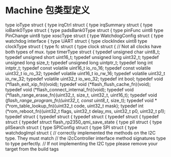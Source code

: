 # Machine 包类型定义

type ioType struct {
type irqCtrl struct {
type irqSummary struct {
type ioBank0Type struct {
type padsBank0Type struct {
type pinFunc uint8
type PinChange uint8
type xoscType struct {
type WatchdogConfig struct {
type watchdog interface {
type UART struct {
type clockIndex uint8
type clockType struct {
type fc struct {
type clock struct {
// Not all clocks have both types of mux.
type timerType struct {
typedef unsigned char uint8_t;
typedef unsigned short uint16_t;
typedef unsigned long uint32_t;
typedef unsigned long size_t;
typedef unsigned long uintptr_t;
typedef long int intptr_t;
typedef const volatile uint16_t io_ro_16;
typedef const volatile uint32_t io_ro_32;
typedef volatile uint16_t io_rw_16;
typedef volatile uint32_t io_rw_32;
typedef volatile uint32_t io_wo_32;
typedef int bool;
typedef void (*flash_exit_xip_fn)(void);
typedef void (*flash_flush_cache_fn)(void);
typedef void (*flash_connect_internal_fn)(void);
typedef void (*flash_range_erase_fn)(uint32_t, size_t, uint32_t, uint16_t);
typedef void (*flash_range_program_fn)(uint32_t, const uint8_t*, size_t);
typedef void *(*rom_table_lookup_fn)(uint32_t code, uint32_t mask);
typedef int (*rom_reboot_fn)(uint32_t flags, uint32_t delay_ms, uint32_t p0, uint32_t p1);
typedef struct {
typedef struct {
typedef struct {
typedef struct {
typedef struct {
typedef struct flash_rp2350_qmi_save_state {
type pll struct {
type pllSearch struct {
type SPIConfig struct {
type SPI struct {
type watchdogImpl struct {
// correctly implemented the methods on the I2C type. They must match
// the i2cController interface method signatures type to type perfectly.
// If not implementing the I2C type please remove your target from the build tags
